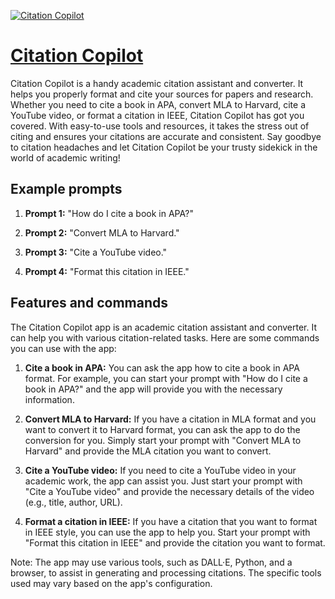[![Citation Copilot](https://files.oaiusercontent.com/file-9xTaJL8QE61vFFxrCpavPfZa?se=2123-10-16T17%3A42%3A11Z&sp=r&sv=2021-08-06&sr=b&rscc=max-age%3D31536000%2C%20immutable&rscd=attachment%3B%20filename%3D54e4a78c-1d2f-4c81-8ac6-1a2d31dc37ea.png&sig=tzuw57XaKnXctj4JVSirOwB5w144pcCI1h30wpzazCE%3D)](https://chat.openai.com/g/g-dw5Sfk82z-citation-copilot)

# [Citation Copilot](https://chat.openai.com/g/g-dw5Sfk82z-citation-copilot)

Citation Copilot is a handy academic citation assistant and converter. It helps you properly format and cite your sources for papers and research. Whether you need to cite a book in APA, convert MLA to Harvard, cite a YouTube video, or format a citation in IEEE, Citation Copilot has got you covered. With easy-to-use tools and resources, it takes the stress out of citing and ensures your citations are accurate and consistent. Say goodbye to citation headaches and let Citation Copilot be your trusty sidekick in the world of academic writing!

## Example prompts

1. **Prompt 1:** "How do I cite a book in APA?"

2. **Prompt 2:** "Convert MLA to Harvard."

3. **Prompt 3:** "Cite a YouTube video."

4. **Prompt 4:** "Format this citation in IEEE."

## Features and commands

The Citation Copilot app is an academic citation assistant and converter. It can help you with various citation-related tasks. Here are some commands you can use with the app:

1. **Cite a book in APA:** You can ask the app how to cite a book in APA format. For example, you can start your prompt with "How do I cite a book in APA?" and the app will provide you with the necessary information.

2. **Convert MLA to Harvard:** If you have a citation in MLA format and you want to convert it to Harvard format, you can ask the app to do the conversion for you. Simply start your prompt with "Convert MLA to Harvard" and provide the MLA citation you want to convert.

3. **Cite a YouTube video:** If you need to cite a YouTube video in your academic work, the app can assist you. Just start your prompt with "Cite a YouTube video" and provide the necessary details of the video (e.g., title, author, URL).

4. **Format a citation in IEEE:** If you have a citation that you want to format in IEEE style, you can use the app to help you. Start your prompt with "Format this citation in IEEE" and provide the citation you want to format.

Note: The app may use various tools, such as DALL·E, Python, and a browser, to assist in generating and processing citations. The specific tools used may vary based on the app's configuration.